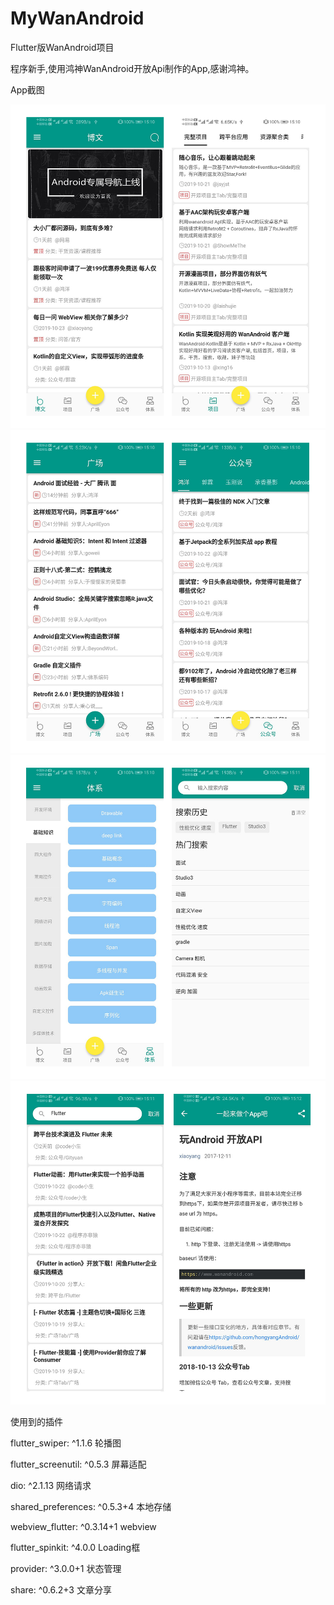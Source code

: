 # MyWanAndroid
Flutter版WanAndroid项目

程序新手,使用鸿神WanAndroid开放Api制作的App,感谢鸿神。

App截图

![image](https://github.com/iuoipx/MyWanAndroid/blob/master/images/截图/1.jpg)
![image](https://github.com/iuoipx/MyWanAndroid/blob/master/images/截图/2.jpg)
![image](https://github.com/iuoipx/MyWanAndroid/blob/master/images/截图/3.jpg)
![image](https://github.com/iuoipx/MyWanAndroid/blob/master/images/截图/4.jpg)

使用到的插件

flutter_swiper: ^1.1.6  轮播图

flutter_screenutil: ^0.5.3  屏幕适配

dio: ^2.1.13  网络请求

shared_preferences: ^0.5.3+4  本地存储

webview_flutter: ^0.3.14+1  webview

flutter_spinkit: ^4.0.0  Loading框

provider: ^3.0.0+1  状态管理

share: ^0.6.2+3  文章分享


